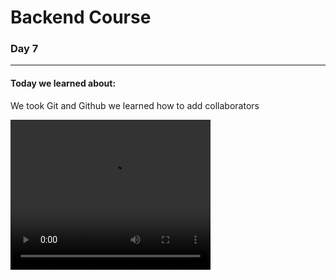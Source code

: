 <!DOCTYPE html>
<html lang="en">
<head>
    <meta charset="UTF-8">
    <meta http-equiv="X-UA-Compatible" content="IE=edge">
    <meta name="viewport" content="width=device-width, initial-scale=1.0">
</head>
<body>
    <h1>Backend Course</h1>
    <h3>Day 7</h3>
    <hr>
    <h4>Today we learned about:</h4>
    <p>We took Git and Github we learned how to add collaborators</p>
    <video width="320" height="240" controls>
        <source src="/Screen Recording 2023-11-28 at 7.36.06 PM.mov" type="video/mp4">
        </video>

</html>